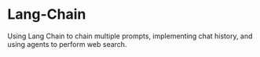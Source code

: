 # Lang-Chain
Using Lang Chain to chain multiple prompts, implementing chat history, and using agents to perform web search.
